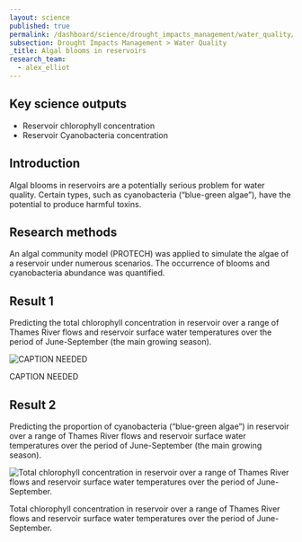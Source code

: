 ```yaml
---
layout: science
published: true
permalink: /dashboard/science/drought_impacts_management/water_quality/abr/
subsection: Drought Impacts Management > Water Quality
_title: Algal blooms in reservoirs
research_team:
  - alex_elliot
---
```


## Key science outputs

* Reservoir chlorophyll concentration
* Reservoir Cyanobacteria concentration

## Introduction

Algal blooms in reservoirs are a potentially serious problem for water quality.  Certain types, such as cyanobacteria (“blue-green algae”), have the potential to produce harmful toxins.

## Research methods

An algal community model (PROTECH) was applied to simulate the algae of a reservoir under numerous scenarios.  The occurrence of blooms and cyanobacteria abundance was quantified.

## Result 1

Predicting the total chlorophyll concentration in reservoir over a range of Thames River flows and reservoir surface water temperatures over the period of June-September (the main growing season).

![CAPTION NEEDED]({{site.images_url}}/Alex2.jpg)

CAPTION NEEDED

## Result 2	

Predicting the proportion of cyanobacteria (“blue-green algae”) in reservoir over a range of Thames River flows and reservoir surface water temperatures over the period of June-September (the main growing season).

![Total chlorophyll concentration in reservoir over a range of Thames River flows and reservoir surface water temperatures over the period of June-September.]({{site.images_url}}/Alex1.jpeg)

Total chlorophyll concentration in reservoir over a range of Thames River flows and reservoir surface water temperatures over the period of June-September.
